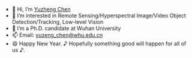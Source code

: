 - 👋 Hi, I’m [Yuzheng Chen](https://yzcu.github.io/) 
- 👀 I’m interested in Remote Sensing/Hyperspectral Image/Video Object Detection/Tracking, Low-level Vision
- 💞️ I’m a Ph.D. candidate at Wuhan University
- 📫 Email: yuzeng_chen@whu.edu.cn
- 😄 Happy New Year.  ♪ Hopefully something good will happen for all of us ♪. 

<!---
YZCU/YZCU is a ✨ special ✨ repository because its `README.md` (this file) appears on your GitHub profile.
You can click the Preview link to take a look at your changes.
--->

